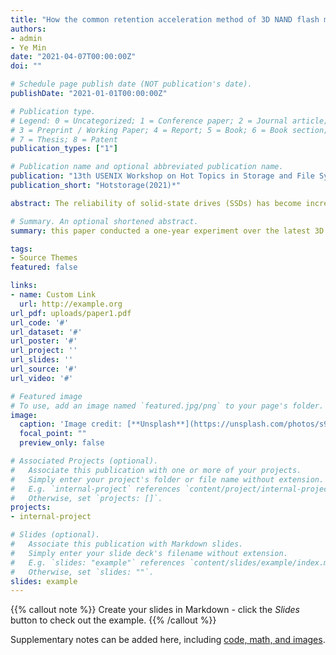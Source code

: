 ```yaml
---
title: "How the common retention acceleration method of 3D NAND flash memory goes wrong?"
authors:
- admin
- Ye Min
date: "2021-04-07T00:00:00Z"
doi: ""

# Schedule page publish date (NOT publication's date).
publishDate: "2021-01-01T00:00:00Z"

# Publication type.
# Legend: 0 = Uncategorized; 1 = Conference paper; 2 = Journal article;
# 3 = Preprint / Working Paper; 4 = Report; 5 = Book; 6 = Book section;
# 7 = Thesis; 8 = Patent
publication_types: ["1"]

# Publication name and optional abbreviated publication name.
publication: "13th USENIX Workshop on Hot Topics in Storage and File Systems "
publication_short: "Hotstorage(2021)*"

abstract: The reliability of solid-state drives (SSDs) has become increasingly important as SSDs are now widely applied in data centers. Retention error is a major source of impact on the reliability of SSDs. Even though the common practice in understanding the retention errors of an SSD is done by high-temperature baking processes, their characterization accuracy is not yet rigidly reviewed. In this paper, we first present how the common retention acceleration method goes wrong. Through a one-year study of 3D flash error behaviors, we found that the retention errors through baking with high temperatures have very different characteristics from the real long-retention errors. These differences come from the inherent structure and the materials of 3D NAND flash. Several findings regarding the retention errors characterized through baking are presented, followed by the analysis of the error behaviors. Finally, the retention errors of one year on 3D flash memory are provided with real data.

# Summary. An optional shortened abstract.
summary: this paper conducted a one-year experiment over the latest 3D NAND flash memory chips to study the long-retention errors. 

tags:
- Source Themes
featured: false

links:
- name: Custom Link
  url: http://example.org
url_pdf: uploads/paper1.pdf
url_code: '#'
url_dataset: '#'
url_poster: '#'
url_project: ''
url_slides: ''
url_source: '#'
url_video: '#'

# Featured image
# To use, add an image named `featured.jpg/png` to your page's folder. 
image:
  caption: 'Image credit: [**Unsplash**](https://unsplash.com/photos/s9CC2SKySJM)'
  focal_point: ""
  preview_only: false

# Associated Projects (optional).
#   Associate this publication with one or more of your projects.
#   Simply enter your project's folder or file name without extension.
#   E.g. `internal-project` references `content/project/internal-project/index.md`.
#   Otherwise, set `projects: []`.
projects:
- internal-project

# Slides (optional).
#   Associate this publication with Markdown slides.
#   Simply enter your slide deck's filename without extension.
#   E.g. `slides: "example"` references `content/slides/example/index.md`.
#   Otherwise, set `slides: ""`.
slides: example
---
```


{{% callout note %}}
Create your slides in Markdown - click the *Slides* button to check out the example.
{{% /callout %}}

Supplementary notes can be added here, including [code, math, and images](https://wowchemy.com/docs/writing-markdown-latex/).
